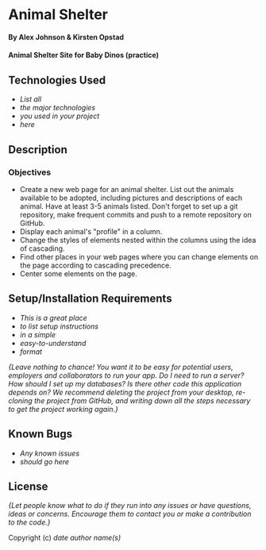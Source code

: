 # Animal Shelter

#### By Alex Johnson & Kirsten Opstad

#### Animal Shelter Site for Baby Dinos (practice)

## Technologies Used

* _List all_
* _the major technologies_
* _you used in your project_
* _here_

## Description

### Objectives
* Create a new web page for an animal shelter. List out the animals available to be adopted, including pictures and descriptions of each animal. Have at least 3-5 animals listed. Don't forget to set up a git repository, make frequent commits and push to a remote repository on GitHub.
* Display each animal's "profile" in a column.
* Change the styles of elements nested within the columns using the idea of cascading.
* Find other places in your web pages where you can change elements on the page according to cascading precedence.
* Center some elements on the page.

## Setup/Installation Requirements

* _This is a great place_
* _to list setup instructions_
* _in a simple_
* _easy-to-understand_
* _format_

_{Leave nothing to chance! You want it to be easy for potential users, employers and collaborators to run your app. Do I need to run a server? How should I set up my databases? Is there other code this application depends on? We recommend deleting the project from your desktop, re-cloning the project from GitHub, and writing down all the steps necessary to get the project working again.}_

## Known Bugs

* _Any known issues_
* _should go here_

## License

_{Let people know what to do if they run into any issues or have questions, ideas or concerns.  Encourage them to contact you or make a contribution to the code.}_

Copyright (c) _date_ _author name(s)_

